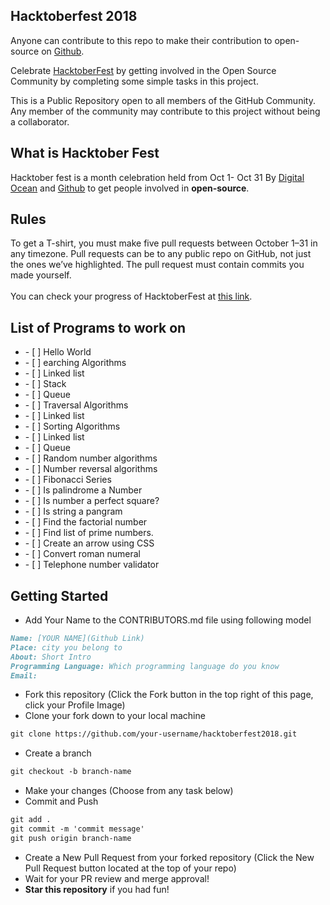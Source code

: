 ## Hacktoberfest 2018
 Anyone can contribute to this repo to make their contribution to open-source on <a target="_blank" href="https://github.com/">Github</a>.<br>
 
 Celebrate <a href="https://hacktoberfest.digitalocean.com/" target="_blank">HacktoberFest</a> by getting involved in the Open Source Community by completing some simple tasks in this project.<br>
 
 This is a Public Repository open to all members of the GitHub Community. Any member of the community may contribute to this project without being a collaborator.
 
## What is Hacktober Fest

 Hacktober fest is a month celebration held from Oct 1- Oct 31 By <a target="_blank" href="https://hacktoberfest.digitalocean.com/">Digital Ocean</a> and <a href="https://github.com/">Github</a> to get people involved in <strong>open-source</strong>.

<h2>Rules</h2>
 To get a T-shirt, you must make five pull requests between October 1–31 in any timezone. Pull requests can be to any public repo on GitHub, not just the ones we’ve highlighted. The pull request must contain commits you made yourself.
 <br><br>You can check your progress of HacktoberFest at <a target="_blank" href="https://hacktoberfest.digitalocean.com/stats/">this link</a>.

<h2> List of Programs to work on </h2>
<ul>
	<li> - [ ] Hello World </li>
	<li> - [ ] earching Algorithms </li>
		<li> - [ ] Linked list </li>
		<li> - [ ] Stack </li>
		<li> - [ ] Queue </li>
	<li> - [ ] Traversal Algorithms </li>
		<li> - [ ] Linked list </lI>
	<li> - [ ] Sorting Algorithms </li>
		<li> - [ ] Linked list </li>
		<li> - [ ] Queue </li>
	<li> - [ ] Random number algorithms </li>
	<li> - [ ] Number reversal algorithms </li>
	<lI> - [ ] Fibonacci Series </lI>
	<li> - [ ] Is palindrome a Number </li>
	<li> - [ ] Is number a perfect square? </li>
	<li> - [ ] Is string a pangram </li>
	<li> - [ ] Find the factorial number </li>
	<li> - [ ] Find list of prime numbers. </li>
	<li> - [ ] Create an arrow using CSS </li>
	<li> - [ ] Convert roman numeral </li>
	<li> - [ ] Telephone number validator</li>

</ul>

## Getting Started
* Add Your Name to the CONTRIBUTORS.md file using following model
```markdown
Name: [YOUR NAME](Github Link)
Place: city you belong to
About: Short Intro
Programming Language: Which programming language do you know
Email: 
```
* Fork this repository (Click the Fork button in the top right of this page, click your Profile Image)
* Clone your fork down to your local machine
```markdown
git clone https://github.com/your-username/hacktoberfest2018.git
```
* Create a branch
```markdown
git checkout -b branch-name
```
* Make your changes (Choose from any task below)
* Commit and Push
```markdown
git add .
git commit -m 'commit message'
git push origin branch-name
```
* Create a New Pull Request from your forked repository (Click the New Pull Request button located at the top of your repo)
* Wait for your PR review and merge approval!
* __Star this repository__ if you had fun!


